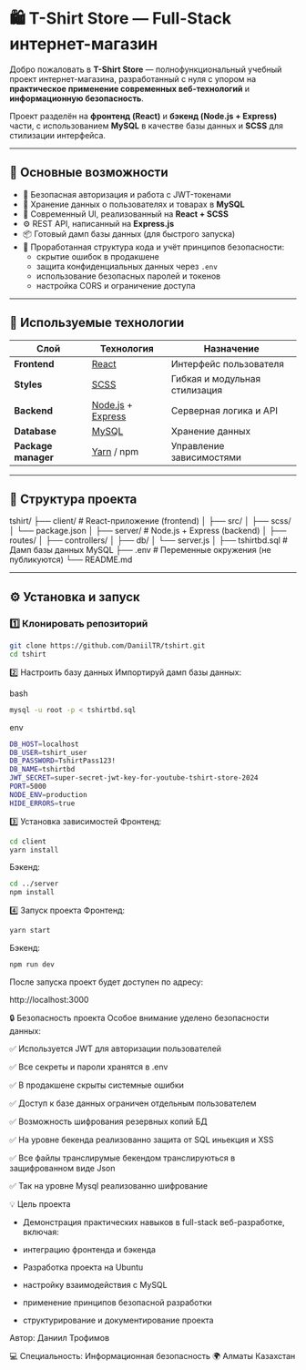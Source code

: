 # 🛍️ T-Shirt Store — Full-Stack интернет-магазин

Добро пожаловать в **T-Shirt Store** — полнофункциональный учебный проект интернет-магазина, разработанный с нуля с упором на **практическое применение современных веб-технологий** и **информационную безопасность**.  

Проект разделён на **фронтенд (React)** и **бэкенд (Node.js + Express)** части, с использованием **MySQL** в качестве базы данных и **SCSS** для стилизации интерфейса.

---

## 🚀 Основные возможности

- 🔐 Безопасная авторизация и работа с JWT-токенами  
- 🧾 Хранение данных о пользователях и товарах в **MySQL**  
- 🎨 Современный UI, реализованный на **React + SCSS**  
- ⚙️ REST API, написанный на **Express.js**  
- 📦 Готовый дамп базы данных (для быстрого запуска)  
- 🧠 Проработанная структура кода и учёт принципов безопасности:
  - скрытие ошибок в продакшене  
  - защита конфиденциальных данных через `.env`  
  - использование безопасных паролей и токенов  
  - настройка CORS и ограничение доступа  

---

## 🧩 Используемые технологии

| Слой | Технология | Назначение |
|------|-------------|------------|
| **Frontend** | [React](https://react.dev/) | Интерфейс пользователя |
| **Styles** | [SCSS](https://sass-lang.com/) | Гибкая и модульная стилизация |
| **Backend** | [Node.js](https://nodejs.org/) + [Express](https://expressjs.com/) | Серверная логика и API |
| **Database** | [MySQL](https://www.mysql.com/) | Хранение данных |
| **Package manager** | [Yarn](https://yarnpkg.com/) / npm | Управление зависимостями |

---

## 📂 Структура проекта

tshirt/
├── client/ # React-приложение (frontend)
│ ├── src/
│ ├── scss/
│ └── package.json
│
├── server/ # Node.js + Express (backend)
│ ├── routes/
│ ├── controllers/
│ ├── db/
│ └── server.js
│
├── tshirtbd.sql # Дамп базы данных MySQL
├── .env # Переменные окружения (не публикуются)
└── README.md


---

## ⚙️ Установка и запуск

### 1️⃣ Клонировать репозиторий
```bash
git clone https://github.com/DaniilTR/tshirt.git
cd tshirt
```
2️⃣ Настроить базу данных
Импортируй дамп базы данных:

bash
```bash
mysql -u root -p < tshirtbd.sql
```

env
```bash
DB_HOST=localhost
DB_USER=tshirt_user
DB_PASSWORD=TshirtPass123!
DB_NAME=tshirtbd
JWT_SECRET=super-secret-jwt-key-for-youtube-tshirt-store-2024
PORT=5000
NODE_ENV=production
HIDE_ERRORS=true
```
3️⃣ Установка зависимостей
Фронтенд:

```bash
cd client
yarn install

```
Бэкенд:
```bash
cd ../server
npm install
```
4️⃣ Запуск проекта
Фронтенд:

```bash
yarn start
```
Бэкенд:

```bash
npm run dev
```
После запуска проект будет доступен по адресу:

http://localhost:3000

🔒 Безопасность проекта
Особое внимание уделено безопасности данных:

✅ Используется JWT для авторизации пользователей

✅ Все секреты и пароли хранятся в .env

✅ В продакшене скрыты системные ошибки

✅ Доступ к базе данных ограничен отдельным пользователем

✅ Возможность шифрования резервных копий БД

✅ На уровне бекенда реализованно защита от SQL иньекция и XSS

✅ Все файлы транслирумые бекендом транслируються в защифрованном виде Json

✅ Так на уровне Mysql реализованно шифрование

💡 Цель проекта
- Демонстрация практических навыков в full-stack веб-разработке, включая:

- интеграцию фронтенда и бэкенда

- Разработка проекта на Ubuntu

- настройку взаимодействия с MySQL

- применение принципов безопасной разработки

- структурирование и документирование проекта


Автор: Даниил Трофимов

💻 Специальность: Информационная безопасность
🌍 Алматы Казахстан
